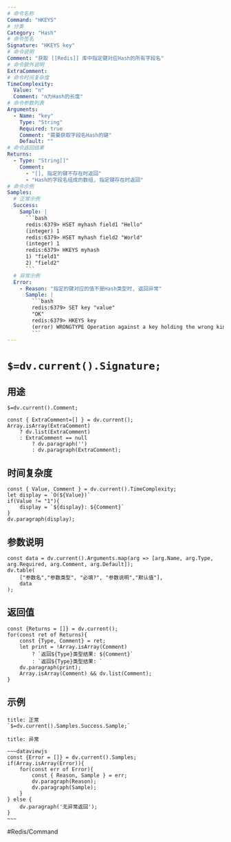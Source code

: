 ```yaml
---
# 命令名称
Command: "HKEYS"
# 分类
Category: "Hash"
# 命令签名
Signature: "HKEYS key"
# 命令说明
Comment: "获取 [[Redis]] 库中指定键对应Hash的所有字段名"
# 命令额外说明
ExtraComment:
# 命令时间复杂度
TimeComplexity:
  Value: "n"
  Comment: "n为Hash的长度"
# 命令参数列表
Arguments:
  - Name: "key"
    Type: "String"
    Required: true
    Comment: "需要获取字段名Hash的键"
    Default: ""
# 命令返回结果
Returns:
  - Type: "String[]"
    Comment:
      - "[], 指定的键不存在时返回"
      - "Hash的字段名组成的数组, 指定键存在时返回"
# 命令示例
Samples:
  # 正常示例
  Success:
    Sample: |
      ```bash
      redis:6379> HSET myhash field1 "Hello"
      (integer) 1
      redis:6379> HSET myhash field2 "World"
      (integer) 1
      redis:6379> HKEYS myhash
      1) "field1"
      2) "field2"
      ```
  # 异常示例
  Error:
    - Reason: "指定的键对应的值不是Hash类型时, 返回异常"
      Sample: |
        ```bash
        redis:6379> SET key "value"
        "OK"
        redis:6379> HKEYS key
        (error) WRONGTYPE Operation against a key holding the wrong kind of value
        ``` 
---
```


# `$=dv.current().Signature;`

## 用途
`$=dv.current().Comment;`

```dataviewjs
const { ExtraComment=[] } = dv.current();
Array.isArray(ExtraComment) 
	? dv.list(ExtraComment) 
	: ExtraComment == null 
		? dv.paragraph('') 
		: dv.paragraph(ExtraComment);
```

## 时间复杂度
```dataviewjs
const { Value, Comment } = dv.current().TimeComplexity;
let display = `O(${Value})`
if(Value != "1"){
	display = `${display}: ${Comment}`
}
dv.paragraph(display);
```

## 参数说明
```dataviewjs
const data = dv.current().Arguments.map(arg => [arg.Name, arg.Type, arg.Required, arg.Comment, arg.Default]);
dv.table(
	["参数名","参数类型", "必填?", "参数说明","默认值"],
	data
);
```

## 返回值
```dataviewjs
const {Returns = []} = dv.current();
for(const ret of Returns){
	const {Type, Comment} = ret;
	let print = !Array.isArray(Comment) 
		? `返回${Type}类型结果: ${Comment}`
		: `返回${Type}类型结果: `
	dv.paragraph(print);
	Array.isArray(Comment) && dv.list(Comment);
}
```

## 示例
```ad-success
title: 正常
`$=dv.current().Samples.Success.Sample;`
```

```ad-danger
title: 异常

~~~dataviewjs
const {Error = []} = dv.current().Samples;
if(Array.isArray(Error)){
	for(const err of Error){
		const { Reason, Sample } = err;
		dv.paragraph(Reason);
		dv.paragraph(Sample);
	}
} else {
	dv.paragraph('无异常返回');
}
~~~

```

#Redis/Command 